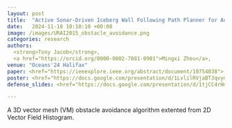 ```yaml
---
layout: post
title:  "Active Sonar-Driven Iceberg Wall Following Path Planner for Autonomous Underwater Vehicles"
date:   2024-11-18 10:10:10 +00:00
image: /images/URAI2015_obstacle_avoidance.png
categories: research
authors: 
  <strong>Tony Jacob</strong>,
  <a href="https://orcid.org/0000-0002-7081-0901">Mingxi Zhou</a>,
venue: "Oceans'24 Halifax"
paper: <href="https://ieeexplore.ieee.org/abstract/document/10754038">
poster: <href="https://docs.google.com/presentation/d/1LvlilRVjaBTJqvym03GupgMD-LbXCYv-/edit#slide=id.g2ef8810c952_0_119">
defense_slides: <href="https://docs.google.com/presentation/d/1tjCC4rHmewtasiCqatHsxmPGIl4x2zx37ba_vnKElNM/edit#slide=id.p">

---
```

A 3D vector mesh (VM) obstacle avoidance algorithm extented from 2D Vector Field Histogram.
